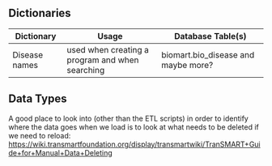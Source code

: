 ## Dictionaries

| Dictionary  | Usage | Database Table(s) |
| ------------- | ------------- | ------------- |
| Disease names | used when creating a program and when searching  | biomart.bio_disease and maybe more?  |


## Data Types

A good place to look into (other than the ETL scripts) in order to identify where the data goes when we load is to look at what needs to be deleted if we need to reload: https://wiki.transmartfoundation.org/display/transmartwiki/TranSMART+Guide+for+Manual+Data+Deleting

